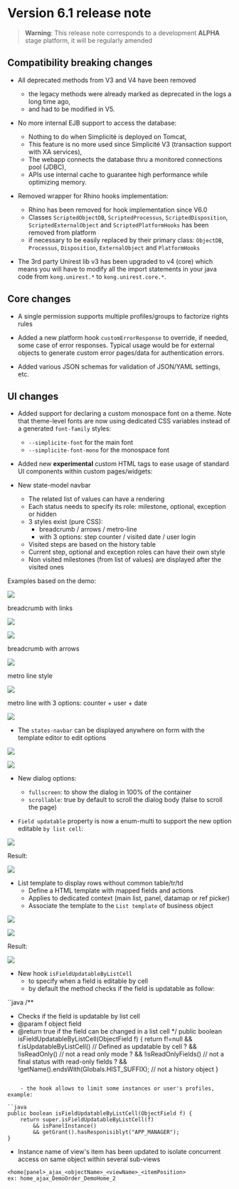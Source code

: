 Version 6.1 release note
========================

> **Warning**: This release note corresponds to a development **ALPHA** stage platform, it will be regularly amended

Compatibility breaking changes <span id="compatbreakingchanges"></span>
-----------------------------------------------------------------------

- All deprecated methods from V3 and V4 have been removed
	- the legacy methods were already marked as deprecated in the logs a long time ago,
	- and had to be modified in V5.
	
- No more internal EJB support to access the database:
	- Nothing to do when Simplicité is deployed on Tomcat,
	- This feature is no more used since Simplicité V3 (transaction support with XA services),
	- The webapp connects the database thru a monitored connections pool (JDBC),
	- APIs use internal cache to guarantee high performance while optimizing memory.

- Removed wrapper for Rhino hooks implementation:
	- Rhino has been removed for hook implementation since V6.0
	- Classes `ScriptedObjectDB`, `ScriptedProcessus`, `ScriptedDisposition`, `ScriptedExternalObject` and `ScriptedPlatformHooks` has been removed from platform
	- if necessary to be easily replaced by their primary class: `ObjectDB`, `Processus`, `Disposition`, `ExternalObject` and `PlatformHooks`

- The 3rd party Unirest lib v3 has been upgraded to v4 (core) which means you will have to modify
  all the import statements in your java code from `kong.unirest.*` to `kong.unirest.core.*`.

Core changes <span id="changes"></span>
---------------------------------------

- A single permission supports multiple profiles/groups to factorize rights rules

- Added a new platform hook `customErrorResponse` to override, if needed, some case of error responses.
  Typical usage would be for external objects to generate custom error pages/data for authentication errors.

- Added various JSON schemas for validation of JSON/YAML settings, etc.

UI changes <span id="uichanges"></span>
---------------------------------------

- Added support for declaring a custom monospace font on a theme.
  Note that theme-level fonts are now using dedicated CSS variables instead of a generated `font-family` styles:
	- `--simplicite-font` for the main font 
	- `--simplicite-font-mono` for the monospace font 

- Added new **experimental** custom HTML tags to ease usage of standard UI components within custom pages/widgets:

- New state-model navbar
	- The related list of values can have a rendering
	- Each status needs to specify its role: milestone, optional, exception or hidden
	- 3 styles exist (pure CSS):
		- breadcrumb / arrows / metro-line
		- with 3 options: step counter / visited date / user login
	- Visited steps are based on the history table
	- Current step, optional and exception roles can have their own style
	- Non visited milestones (from list of values) are displayed after the visited ones

Examples based on the demo:

![](lov.png)

breadcrumb with links

![](nav1.png)

![](nav2.png)

breadcrumb with arrows

![](nav_arrow.png)

metro line style

![](nav_metro.png)

metro line with 3 options: counter + user + date

![](nav_metro2.png)

- The `states-navbar` can be displayed anywhere on form with the template editor to edit options

![](naved1.png)

![](naved2.png)


- New dialog options:
	- `fullscreen`: to show the dialog in 100% of the container
	- `scrollable`: true by default to scroll the dialog body (false to scroll the page)
	
- `Field updatable` property is now a enum-multi to support the new option editable `by list cell`:

![](fld_upd.png)

Result:

![](list_upd.png)

- List template to display rows without common table/tr/td
	- Define a HTML template with mapped fields and actions
	- Applies to dedicated context (main list, panel, datamap or ref picker)
	- Associate the template to the `List template` of business object

![](list_tpl.png)

![](list_row.png)

Result:

![](list_rows.png)

- New hook `isFieldUpdatableByListCell`
	- to specify when a field is editable by cell
	- by default the method checks if the field is updatable as follow:

``java
/**
 * Checks if the field is updatable by list cell
 * @param f object field
 * @return true if the field can be changed in a list cell
 */
public boolean isFieldUpdatableByListCell(ObjectField f) {
	return f!=null
		&& f.isUpdatableByListCell() // Defined as updatable by cell ?
		&& !isReadOnly() // not a read only mode ?
		&& !isReadOnlyFields() // not a final status with read-only fields ?
		&& !getName().endsWith(Globals.HIST_SUFFIX); // not a history object
}
```

	- the hook allows to limit some instances or user's profiles, example:

``java
public boolean isFieldUpdatableByListCell(ObjectField f) {
	return super.isFieldUpdatableByListCell(f) 
		&& isPanelInstance()
		&& getGrant().hasResponisiblyt("APP_MANAGER");
}

```

- Instance name of view's item has been updated to isolate concurrent access on same object within several sub-views

```
<home|panel>_ajax_<objectName>_<viewName>_<itemPosition>
ex: home_ajax_DemoOrder_DemoHome_2
```
